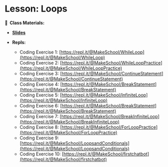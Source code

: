 <!-- .slide: data-background="./Images/header.svg" data-background-repeat="none" data-background-size="40% 40%" data-background-position="center 10%" class="header" -->

# Lesson: Loops

<!-- Put a link to the slides so that students can find them -->

**📝 &nbsp;Class Materials:**

  <!-- Put a link to the slides -->

- [**Slides**](https://docs.google.com/presentation/d/1XVe5jb5-aqiaMrO7FNPgdo30suYlYq13Q5zNgQBaP0g/edit?usp=sharing)

- **Repls:**

  - Coding Exercise 1: [https://repl.it/@MakeSchool/WhileLoop](https://repl.it/@MakeSchool/WhileLoop)
  - Coding Exercise 2: [https://repl.it/@MakeSchool/WhileLoopPractice](https://repl.it/@MakeSchool/WhileLoopPractice)
  - Coding Exercise 3: [https://repl.it/@MakeSchool/ContinueStatement](https://repl.it/@MakeSchool/ContinueStatement)
  - Coding Exercise 4: [https://repl.it/@MakeSchool/BreakStatement](https://repl.it/@MakeSchool/BreakStatement)
  - Coding Exercise 5: [https://repl.it/@MakeSchool/InfiniteLoop](https://repl.it/@MakeSchool/InfiniteLoop)
  - Coding Exercise 6: [https://repl.it/@MakeSchool/BreakStatement](https://repl.it/@MakeSchool/BreakStatement)
  - Coding Exercise 7: [https://repl.it/@MakeSchool/BreakInfiniteLoop](https://repl.it/@MakeSchool/BreakInfiniteLoop)
  - Coding Exercise 8: [https://repl.it/@MakeSchool/ForLoopPractice](https://repl.it/@MakeSchool/ForLoopPractice)
  - Coding Exercise 9: [https://repl.it/@MakeSchool/LoopsandConditionals](https://repl.it/@MakeSchool/LoopsandConditionals)
  - Coding Exercise 10: [https://repl.it/@MakeSchool/firstchatbot](https://repl.it/@MakeSchool/firstchatbot)

<!-- > -->
